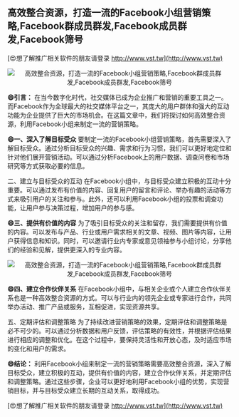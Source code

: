 ## **高效整合资源，打造一流的Facebook小组营销策略,Facebook群成员群发,Facebook成员群发,Facebook筛号**

[😍想了解推广相关软件的朋友请登录 http://www.vst.tw](http://www.vst.tw)

 <center><img src="https://vst.tw/MP4/tuiguang/png/5.png" alt="高效整合资源，打造一流的Facebook小组营销策略,Facebook群成员群发,Facebook成员群发,Facebook筛号"></center>

**😄引言：**
在当今数字化时代，社交媒体已成为企业推广和营销的重要工具之一。而Facebook作为全球最大的社交媒体平台之一，其庞大的用户群体和强大的互动功能为企业提供了巨大的市场机会。在这篇文章中，我们将探讨如何高效整合资源，利用Facebook小组来制定一流的营销策略。

**😄一、深入了解目标受众**
要制定一流的Facebook小组营销策略，首先需要深入了解目标受众。通过分析目标受众的兴趣、需求和行为习惯，我们可以更好地定位和针对他们展开营销活动。可以通过分析Facebook上的用户数据、调查问卷和市场研究等方式获取必要的信息。

二、建立与目标受众的互动
在Facebook小组中，与目标受众建立积极的互动十分重要。可以通过发布有价值的内容、回复用户的留言和评论、举办有趣的活动等方式来吸引用户的关注和参与。此外，还可以利用Facebook小组的投票和调查功能，让用户参与决策过程，增加用户的参与感。

**😄三、提供有价值的内容**
为了吸引目标受众的关注和留存，我们需要提供有价值的内容。可以发布与产品、行业或用户需求相关的文章、视频、图片等内容，让用户获得信息和知识。同时，可以邀请行业内专家或意见领袖参与小组讨论，分享他们的经验和见解，提供更深入的专业内容。

 <center><img src="https://vst.tw/MP4/tuiguang/png/1.png" alt="高效整合资源，打造一流的Facebook小组营销策略,Facebook群成员群发,Facebook成员群发,Facebook筛号"></center>

**😄四、建立合作伙伴关系**
在Facebook小组中，与相关企业或个人建立合作伙伴关系也是一种高效整合资源的方式。可以与行业内的领先企业或专家进行合作，共同举办活动、推广产品或服务，互相促进，实现资源共享。

五、定期评估和调整策略
为了持续改进营销策略的效果，定期评估和调整策略是必不可少的。可以通过分析数据和用户反馈，评估策略的有效性，并根据评估结果进行相应的调整和优化。在这个过程中，要保持灵活性和开放心态，及时适应市场的变化和用户的需求。

**😄结论：**
利用Facebook小组来制定一流的营销策略需要高效整合资源，深入了解目标受众，建立积极的互动，提供有价值的内容，建立合作伙伴关系，并定期评估和调整策略。通过这些步骤，企业可以更好地利用Facebook小组的优势，实现营销目标，并与目标受众建立长期的互动关系，取得成功。

[😍想了解推广相关软件的朋友请登录 http://www.vst.tw](http://www.vst.tw)



